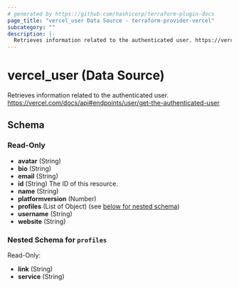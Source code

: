 ```yaml
---
# generated by https://github.com/hashicorp/terraform-plugin-docs
page_title: "vercel_user Data Source - terraform-provider-vercel"
subcategory: ""
description: |-
  Retrieves information related to the authenticated user. https://vercel.com/docs/api#endpoints/user/get-the-authenticated-user
---
```


# vercel_user (Data Source)

Retrieves information related to the authenticated user. https://vercel.com/docs/api#endpoints/user/get-the-authenticated-user



<!-- schema generated by tfplugindocs -->
## Schema

### Read-Only

- **avatar** (String)
- **bio** (String)
- **email** (String)
- **id** (String) The ID of this resource.
- **name** (String)
- **platformversion** (Number)
- **profiles** (List of Object) (see [below for nested schema](#nestedatt--profiles))
- **username** (String)
- **website** (String)

<a id="nestedatt--profiles"></a>
### Nested Schema for `profiles`

Read-Only:

- **link** (String)
- **service** (String)


